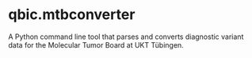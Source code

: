 # qbic.mtbconverter
A Python command line tool that parses and converts diagnostic variant data for the Molecular Tumor Board at UKT Tübingen.
